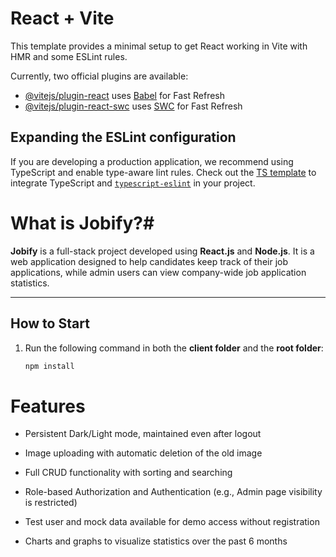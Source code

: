 # React + Vite

This template provides a minimal setup to get React working in Vite with HMR and some ESLint rules.

Currently, two official plugins are available:

- [@vitejs/plugin-react](https://github.com/vitejs/vite-plugin-react/blob/main/packages/plugin-react/README.md) uses [Babel](https://babeljs.io/) for Fast Refresh
- [@vitejs/plugin-react-swc](https://github.com/vitejs/vite-plugin-react-swc) uses [SWC](https://swc.rs/) for Fast Refresh

## Expanding the ESLint configuration

If you are developing a production application, we recommend using TypeScript and enable type-aware lint rules. Check out the [TS template](https://github.com/vitejs/vite/tree/main/packages/create-vite/template-react-ts) to integrate TypeScript and [`typescript-eslint`](https://typescript-eslint.io) in your project.

# What is Jobify?#

**Jobify** is a full-stack project developed using **React.js** and **Node.js**. It is a web application designed to help candidates keep track of their job applications, while admin users can view company-wide job application statistics.

---

## How to Start

1. Run the following command in both the **client folder** and the **root folder**:

   ```bash
   npm install

# Features

* Persistent Dark/Light mode, maintained even after logout

* Image uploading with automatic deletion of the old image

* Full CRUD functionality with sorting and searching

* Role-based Authorization and Authentication (e.g., Admin page visibility is restricted)

* Test user and mock data available for demo access without registration

* Charts and graphs to visualize statistics over the past 6 months
